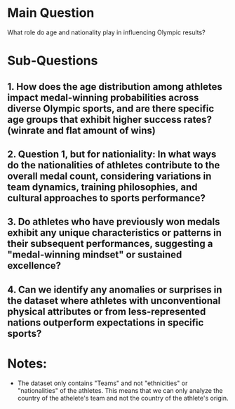 
# Main Question
What role do age and nationality play in influencing Olympic results?

# Sub-Questions

## 1. How does the age distribution among athletes impact medal-winning probabilities across diverse Olympic sports, and are there specific age groups that exhibit higher success rates?(winrate and flat amount of wins)

## 2. Question 1, but for nationiality: In what ways do the nationalities of athletes contribute to the overall medal count, considering variations in team dynamics, training philosophies, and cultural approaches to sports performance?

## 3. Do athletes who have previously won medals exhibit any unique characteristics or patterns in their subsequent performances, suggesting a "medal-winning mindset" or sustained excellence?

## 4. Can we identify any anomalies or surprises in the dataset where athletes with unconventional physical attributes or from less-represented nations outperform expectations in specific sports?


# Notes:
- The dataset only contains "Teams" and not "ethnicities" or "nationalities" of the athletes. This means that we can only analyze the country of the athelete's team and not the country of the athlete's origin.